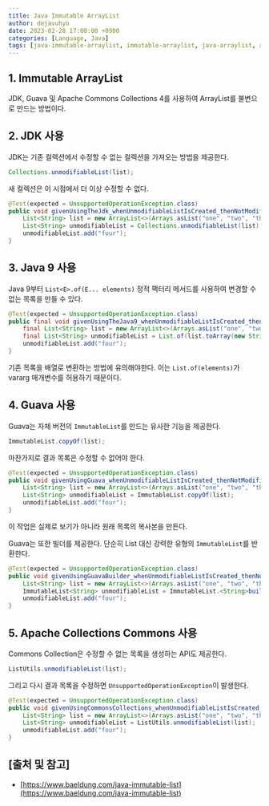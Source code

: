 ```yaml
---
title: Java Immutable ArrayList
author: dejavuhyo
date: 2023-02-28 17:00:00 +0900
categories: [Language, Java]
tags: [java-immutable-arraylist, immutable-arraylist, java-arraylist, arraylist, 자바-불변-arraylist, 불변-arraylist, 자바-arraylist]
---
```


## 1. Immutable ArrayList
JDK, Guava 및 Apache Commons Collections 4를 사용하여 ArrayList를 불변으로 만드는 방법이다.

## 2. JDK 사용
JDK는 기존 컬렉션에서 수정할 수 없는 컬렉션을 가져오는 방법을 제공한다.

```java
Collections.unmodifiableList(list);
```

새 컬렉션은 이 시점에서 더 이상 수정할 수 없다.

```java
@Test(expected = UnsupportedOperationException.class)
public void givenUsingTheJdk_whenUnmodifiableListIsCreated_thenNotModifiable() {
    List<String> list = new ArrayList<>(Arrays.asList("one", "two", "three"));
    List<String> unmodifiableList = Collections.unmodifiableList(list);
    unmodifiableList.add("four");
}
```

## 3. Java 9 사용
Java 9부터 `List<E>.of(E... elements)` 정적 팩터리 메서드를 사용하여 변경할 수 없는 목록을 만들 수 있다.

```java
@Test(expected = UnsupportedOperationException.class)
public final void givenUsingTheJava9_whenUnmodifiableListIsCreated_thenNotModifiable() {
    final List<String> list = new ArrayList<>(Arrays.asList("one", "two", "three"));
    final List<String> unmodifiableList = List.of(list.toArray(new String[]{}));
    unmodifiableList.add("four");
}
```

기존 목록을 배열로 변환하는 방법에 유의해야한다. 이는 `List.of(elements)`가 vararg 매개변수를 허용하기 때문이다.

## 4. Guava 사용
Guava는 자체 버전의 `ImmutableList`를 만드는 유사한 기능을 제공한다.

```java
ImmutableList.copyOf(list);
```

마찬가지로 결과 목록은 수정할 수 없어야 한다.

```java
@Test(expected = UnsupportedOperationException.class)
public void givenUsingGuava_whenUnmodifiableListIsCreated_thenNotModifiable() {
    List<String> list = new ArrayList<>(Arrays.asList("one", "two", "three"));
    List<String> unmodifiableList = ImmutableList.copyOf(list);
    unmodifiableList.add("four");
}
```

이 작업은 실제로 보기가 아니라 원래 목록의 복사본을 만든다.

Guava는 또한 빌더를 제공한다. 단순히 List 대신 강력한 유형의 `ImmutableList`를 반환한다.

```java
@Test(expected = UnsupportedOperationException.class)
public void givenUsingGuavaBuilder_whenUnmodifiableListIsCreated_thenNoLongerModifiable() {
    List<String> list = new ArrayList<>(Arrays.asList("one", "two", "three"));
    ImmutableList<String> unmodifiableList = ImmutableList.<String>builder().addAll(list).build();
    unmodifiableList.add("four");
}
```

## 5. Apache Collections Commons 사용
Commons Collection은 수정할 수 없는 목록을 생성하는 API도 제공한다.

```java
ListUtils.unmodifiableList(list);
```

그리고 다시 결과 목록을 수정하면 `UnsupportedOperationException`이 발생한다.

```java
@Test(expected = UnsupportedOperationException.class)
public void givenUsingCommonsCollections_whenUnmodifiableListIsCreated_thenNotModifiable() {
    List<String> list = new ArrayList<>(Arrays.asList("one", "two", "three"));
    List<String> unmodifiableList = ListUtils.unmodifiableList(list);
    unmodifiableList.add("four");
}
````

## [출처 및 참고]
* [https://www.baeldung.com/java-immutable-list](https://www.baeldung.com/java-immutable-list)
